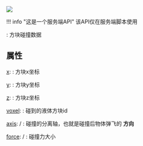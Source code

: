 <a href="https://github.com/qndm"><img src="https://img.shields.io/badge/%E8%B4%A1%E7%8C%AE%E8%80%85-qndm-blue"></img></a>

!!! info "这是一个服务端API"
    该API仅在服务端脚本使用

:   方块碰撞数据

## 属性
[x](property): [](number)
:   方块x坐标

[y](property): [](number)
:   方块y坐标

[z](property): [](number)
:   方块z坐标

[voxel](property): [](number)
:   碰到的液体方块id

[axis](property): [](Box3Vector3) / [](GameVector3)
:   碰撞的分离轴，也就是碰撞后物体弹飞的 **方向**

[force](property): [](Box3Vector3) / [](GameVector3)
:   碰撞力大小
